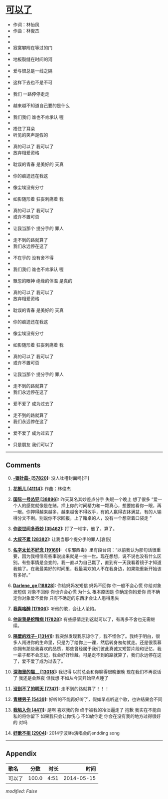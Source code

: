 # [可以了](https://music.163.com/song?id=28481818)

* 作词：林怡凤
* 作曲：林俊杰
*
*
* 寂寞攀附在等过的门
* 
* 地板裂缝在时间的河
* 
* 爱与恨总是一线之隔
* 
* 这样下去也不是不可
* 
* 我们 一路停停走走
* 
* 越来越不知道自己要的是什么
* 
* 我们我们 谁也不肯承认 喔
* 
* 捂住了耳朵
* 听见的笑声是假的
* 
* 真的可以了 我可以了
* 放弃相爱资格
* 
* 耽误的青春 是美好的 天真
* 
* 你的痕迹还在我这
* 
* 像尘埃没有分寸
* 
* 如影随形着 狂妄刺痛着 我
* 
* 真的可以了 我可以了
* 或许不置可否
* 
* 让我当那个 提分手的 罪人
* 
* 走不到的路就算了
* 我们永远停在这了
* 
* 不在乎的 没有舍不得
* 
* 我们我们 谁也不肯承认 喔
* 
* 飘忽的眼神 绝缘的体温 是真的
* 
* 真的可以了 我可以了
* 放弃相爱资格
* 
* 耽误的青春 是美好的 天真
* 
* 你的痕迹还在我这
* 
* 像尘埃没有分寸
* 
* 如影随形着 狂妄刺痛着 我
* 
* 真的可以了 我可以了
* 或许不置可否
* 
* 让我当那个 提分手的 罪人
* 
* 走不到的路就算了
* 我们永远停在这了
* 
* 爱不爱了 成为过去了
* 
* 走不到的路就算了
* 我们永远停在这了
* 
* 爱不爱了 成为过去了
* 
* 只是朋友 我们可以了


---

## Comments
0. **[-银针菇- \[57820\]](https://music.163.com/#/user/home?id=42023602):** 没人吐槽封面吗[汗]

1. **[花栀儿 \[41114\]](https://music.163.com/#/user/home?id=82115147):** 作曲：林俊杰

2. **[国际一号怂犯 \[38896\]](https://music.163.com/#/user/home?id=112330275):** 昨天莫名其妙差点分手 失眠一个晚上 想了很多 “爱一个人的感觉就像是在赌，押上你的时间精力和一颗真心，想要她看你一眼，再一眼。你押得越来越多，越来越舍不得收手，有的人赢得衣钵满盆，有的人输得分文不剩。别说你不求回报，上了赌桌的人，没有一个想空着口袋走 ”

3. **[你说世间多奇妙 \[35462\]](https://music.163.com/#/user/home?id=111598543):** 打了一堆字，删了。算了。

4. **[大叔不累 \[28382\]](https://music.163.com/#/user/home?id=10152565):** 让我当那个提分手的罪人[哀伤]

5. **[名字太长不好念 \[19169\]](https://music.163.com/#/user/home?id=75549046):** 《东邪西毒》里有段台词：“以前我认为那句话很重要，因为我相信有些事说出来就是一生一世。现在想想，说不说也没有什么区别。有些事情是会变的，我一直以为自己赢了，直到有一天我看着镜子才知道我输了。在我最美好的时间里，我最喜欢的人不在我身边，如果能重新开始该有多好。”

6. **[Darlene_ge \[18828\]](https://music.163.com/#/user/home?id=297563020):** 你给妈妈发短信 妈妈不回你 你一般不会心慌 你给对象发短信 对象不回你 你也许会心慌 为什么 根本原因是 你确定你妈爱你 而不确定你对象爱不爱你 只有不确定的东西才会让人患得患失

7. **[我與咯醉 \[17906\]](https://music.163.com/#/user/home?id=31026177):** 听他的歌，会让人沦陷。

8. **[他说我是蛇精病 \[17828\]](https://music.163.com/#/user/home?id=29663575):** 有些感情走到这就可以了，有再多不舍也无需继续。

9. **[隔壁的戏子- \[13141\]](https://music.163.com/#/user/home?id=252438780):** 我突然发现我原谅你了，我不怪你了。我终于明白，很多人闯进你的生命里，只是为了给你上一课，然后转身匆匆就走。还是很羡慕你拥有那些我喜欢的品质，那些曾经属于我们彼此真诚又短暂片段和记忆，我一辈子都不会忘记，我会好好珍藏。可是走不到的路就算了，我们永远停在这了，爱不爱了成为过去了。

10. **[深海里的猫__ \[13018\]](https://music.163.com/#/user/home?id=500218817):** 我记得  以前总会和你聊得很晚很晚  现在我们不再说话了  我还是会熬夜  但我想  不如从今天开始早点睡了

11. **[没到不了的明天 \[7747\]](https://music.163.com/#/user/home?id=38387147):** 走不到的路就算了！！！

12. **[青楼男子 \[5439\]](https://music.163.com/#/user/home?id=971262):** 好听的不能再好听了，假如早点听这个歌，也许结果会不同

13. **[我陷入你 \[4411\]](https://music.163.com/#/user/home?id=1349968421):** 是啊 喜欢我的你 终于被我的冷淡逼走了 抱歉 我实在不能自私的将你留下 如果我只会让你伤心 不如放你走 你会在没有我的地方过得很好的 对吗

14. **[好歌不拒 \[2904\]](https://music.163.com/#/user/home?id=44145531):** 2014宁波life演唱会的endding song



---

## Appendix

|歌名|分数|时长|时间|
|:---|:---:|---:|---:|
|可以了|100.0|4:51|2014-05-15

*modified: False*